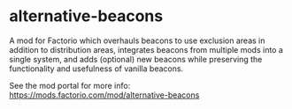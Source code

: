 # alternative-beacons
A mod for Factorio which overhauls beacons to use exclusion areas in addition to distribution areas, integrates beacons from multiple mods into a single system, and adds (optional) new beacons while preserving the functionality and usefulness of vanilla beacons.

See the mod portal for more info: https://mods.factorio.com/mod/alternative-beacons
